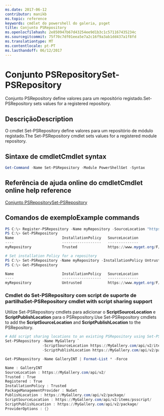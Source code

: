 ```yaml
---
ms.date: 2017-06-12
contributor: manikb
ms.topic: reference
keywords: cmdlet do powershell do galeria, psget
title: Conjunto PSRepository
ms.openlocfilehash: 2e850947b67d43254ee9d1b3c1c571167435234c
ms.sourcegitcommit: 75f70c7df01eea5e7a2c16f9a3ab1dd437a1f8fd
ms.translationtype: MT
ms.contentlocale: pt-PT
ms.lasthandoff: 06/12/2017
---
```

# <a name="set-psrepository"></a><span data-ttu-id="7a76e-103">Conjunto PSRepository</span><span class="sxs-lookup"><span data-stu-id="7a76e-103">Set-PSRepository</span></span>

<span data-ttu-id="7a76e-104">Conjunto PSRepository define valores para um repositório registado.</span><span class="sxs-lookup"><span data-stu-id="7a76e-104">Set-PSRepository sets values for a registered repository.</span></span>

## <a name="description"></a><span data-ttu-id="7a76e-105">Descrição</span><span class="sxs-lookup"><span data-stu-id="7a76e-105">Description</span></span>

<span data-ttu-id="7a76e-106">O cmdlet Set-PSRepository define valores para um repositório de módulo registado.</span><span class="sxs-lookup"><span data-stu-id="7a76e-106">The Set-PSRepository cmdlet sets values for a registered module repository.</span></span>

## <a name="cmdlet-syntax"></a><span data-ttu-id="7a76e-107">Sintaxe de cmdlet</span><span class="sxs-lookup"><span data-stu-id="7a76e-107">Cmdlet syntax</span></span>

```powershell
Get-Command -Name Set-PSRepository -Module PowerShellGet -Syntax
```
## <a name="cmdlet-online-help-reference"></a><span data-ttu-id="7a76e-108">Referência de ajuda online do cmdlet</span><span class="sxs-lookup"><span data-stu-id="7a76e-108">Cmdlet online help reference</span></span>

[<span data-ttu-id="7a76e-109">Conjunto PSRepository</span><span class="sxs-lookup"><span data-stu-id="7a76e-109">Set-PSRepository</span></span>](http://go.microsoft.com/fwlink/?LinkID=517128)

## <a name="example-commands"></a><span data-ttu-id="7a76e-110">Comandos de exemplo</span><span class="sxs-lookup"><span data-stu-id="7a76e-110">Example commands</span></span>

```powershell
PS C:\> Register-PSRepository -Name myRepository -SourceLocation "https://www.myget.org/F/powershellgetdemo/api/v2" -InstallationPolicy Trusted
PS C:\> Get-PSRepository
Name                      InstallationPolicy   SourceLocation
----                      ------------------   --------------
myRepository              Trusted              https://www.myget.org/F/powershellgetdemo/api/v2

# Set installation Policy for a repository
PS C:\> Set-PSRepository -Name myRepository -InstallationPolicy Untrusted
PS C:\> Get-PSRepository

Name                      InstallationPolicy   SourceLocation
----                      ------------------   --------------
myRepository              Untrusted            https://www.myget.org/F/powershellgetdemo/api/v2
```


### <a name="set-psrepository-cmdlet-with-script-sharing-support"></a><span data-ttu-id="7a76e-111">Cmdlet do Set-PSRepository com script de suporte de partilha</span><span class="sxs-lookup"><span data-stu-id="7a76e-111">Set-PSRepository cmdlet with script sharing support</span></span>

<span data-ttu-id="7a76e-112">Utilize Set-PSRepository cmdlets para adicionar o **ScriptSourceLocation** e **ScriptPublishLocation** para o PSRepository.</span><span class="sxs-lookup"><span data-stu-id="7a76e-112">Use Set-PSRepository cmdlets to add the **ScriptSourceLocation** and **ScriptPublishLocation** to the PSRepository.</span></span>
```powershell
# Add script sharing locations to an existing PSRepository using Set-PSRepository object.
Set-PSRepository -Name MyGallery `
                 -ScriptSourceLocation https://MyGallery.com/api/v2/items/psscript/ `
                 -ScriptPublishLocation https://MyGallery.com/api/v2/package/

Get-PSRepository -Name GalleryINT | Format-List * -Force

Name : GalleryINT
SourceLocation : https://MyGallery.com/api/v2/
Trusted : True
Registered : True
InstallationPolicy : Trusted
PackageManagementProvider : NuGet
PublishLocation : https://MyGallery.com/api/v2/package/
ScriptSourceLocation : https://MyGallery.com/api/v2/items/psscript/
ScriptPublishLocation : https://MyGallery.com/api/v2/package/
ProviderOptions : {}

```

